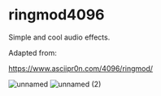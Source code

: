 # ringmod4096

Simple and cool audio effects.

Adapted from:

https://www.asciipr0n.com/4096/ringmod/

![unnamed](https://user-images.githubusercontent.com/2189730/128299734-91b1fd22-0335-4c1c-a605-5dfa5ca6adf2.png)
![unnamed (2)](https://user-images.githubusercontent.com/2189730/128299768-6021f7f4-6a54-4405-813b-629e569a61b4.png)


